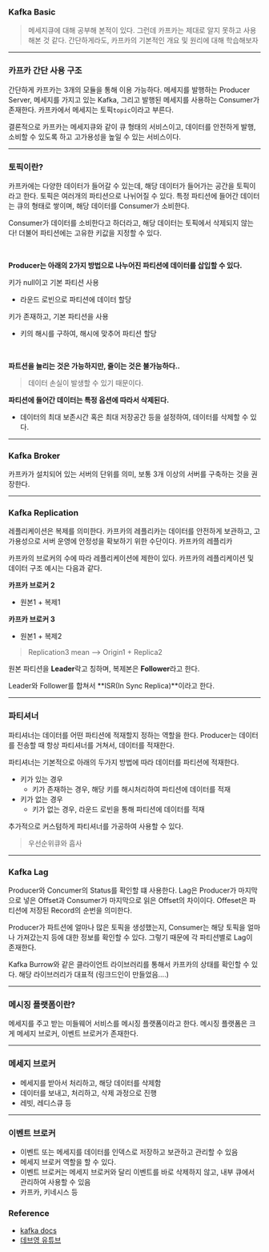 ### Kafka Basic

> 메세지큐에 대해 공부해 본적이 있다. 그런데 카프카는 제대로 알지 못하고 사용해본 것 같다. 간단하게라도, 카프카의 기본적인 개요 및 원리에 대해 학습해보자

---

### 카프카 간단 사용 구조

간단하게 카프카는 3개의 모듈을 통해 이용 가능하다. 메세지를 발행하는 Producer Server, 메세지를 가지고 있는 Kafka, 그리고 발행된 메세지를 사용하는 Consumer가 존재한다. 카프카에서 메세지는
토픽`topic`이라고 부른다.

결론적으로 카프카는 메세지큐와 같이 큐 형태의 서비스이고, 데이터를 안전하게 발행, 소비할 수 있도록 하고 고가용성을 높일 수 있는 서비스이다.

---

### 토픽이란?

카프카에는 다양한 데이터가 들어갈 수 있는데, 해당 데이터가 들어가는 공간을 토픽이라고 한다. 토픽은 여러개의 파티션으로 나뉘어질 수 있다. 특정 파티션에 들어간 데이터는 큐의 형태로 쌓이며, 해당 데이터를
Consumer가 소비한다.

Consumer가 데이터를 소비한다고 하더라고, 해당 데이터는 토픽에서 삭제되지 않는다! 더불어 파티션에는 고유한 키값을 지정할 수 있다.

<br>

**Producer는 아래의 2가지 방법으로 나누어진 파티션에 데이터를 삽입할 수 있다.**

키가 null이고 기본 파티션 사용

- 라운드 로빈으로 파티션에 데이터 할당

키가 존재하고, 기본 파티션을 사용

- 키의 해시를 구하여, 해시에 맞추어 파티션 할당

<br>

**파트션을 늘리는 것은 가능하지만, 줄이는 것은 불가능하다..**

> 데이터 손실이 발생할 수 있기 때문이다.

**파티션에 들어간 데이터는 특정 옵션에 따라서 삭제된다.**

- 데이터의 최대 보존시간 혹은 최대 저장공간 등을 설정하여, 데이터를 삭제할 수 있다.

---

### Kafka Broker

카프카가 설치되어 있는 서버의 단위를 의미, 보통 3개 이상의 서버를 구축하는 것을 권장한다.

---

### Kafka Replication

레플리케이션은 복제를 의미한다. 카프카의 레플리카는 데이터를 안전하게 보관하고, 고가용성으로 서버 운영에 안정성을 확보하기 위한 수단이다. 카프카의 레플리카

카프카의 브로커의 수에 따라 레플리케이션에 제한이 있다. 카프카의 레플리케이션 및 데이터 구조 예시는 다음과 같다.

**카프카 브로커 2**

- 원본1 + 복제1

**카프카 브로커 3**

- 원본1 + 복제2

> Replication3 mean --> Origin1 + Replica2



원본 파티션을 **Leader**락고 칭하며, 복제본은 **Follower**라고 한다.

Leader와 Follower를 합쳐서 **ISR(In Sync Replica)**이라고 한다.

---

### 파티셔너

파티셔너는 데이터를 어떤 파티션에 적재할지 정하는 역할을 한다. Producer는 데이터를 전송할 때 항상 파티셔너를 거쳐서, 데이터를 적재한다.

파티셔너는 기본적으로 아래의 두가지 방법에 따라 데이터를 파티션에 적재한다.

- 키가 있는 경우
    - 키가 존재하는 경우, 해당 키를 해시처리하여 파티션에 데이터를 적재
- 키가 없는 경우
    - 키가 없는 경우, 라운드 로빈을 통해 파티션에 데이터를 적재

추가적으로 커스텀하게 파티셔너를 가공하여 사용할 수 있다.

> 우선순위큐와 흡사

---

### Kafka Lag

Producer와 Concumer의 Status를 확인할 떄 사용한다. Lag은 Producer가 마지막으로 넣은 Offset과 Consumer가 마지막으로 읽은 Offset의 차이이다. Offeset은 파티션에
저장된 Record의 순번을 의미한다.

Producer가 파트션에 얼마나 많은 토픽을 생성했는지, Consumer는 해당 토픽을 얼마나 가져갔는지 등에 대한 정보를 확인할 수 있다. 그렇기 때문에 각 파티션별로 Lag이 존재한다.

Kafka Burrow와 같은 클라이언트 라이브러리를 통해서 카프카의 상태를 확인할 수 있다. 해당 라이브러리가 대표적 (링크드인이 만들었음....)

---

### 메시징 플랫폼이란?

메세지를 주고 받는 미들웨어 서비스를 메시징 플랫폼이라고 한다. 메시징 플랫폼은 크게 메세지 브로커, 이벤트 브로커가 존재한다.

---

### 메세지 브로커

- 메세지를 받아서 처리하고, 해당 데이터를 삭제함
- 데이터를 보내고, 처리하고, 삭제 과정으로 진행
- 레빗, 레디스큐 등

---

### 이벤트 브로커

- 이벤트 또는 메세지를 데이터를 인덱스로 저장하고 보관하고 관리할 수 있음
- 메세지 브로커 역할을 할 수 있다.
- 이벤트 브로커는 메세지 브로커와 달리 이벤트를 바로 삭제하지 않고, 내부 큐에서 관리하여 사용할 수 있음
- 카프카, 키네시스 등

### Reference
- [kafka docs](https://kafka.apache.org/documentation/)
- [데브영 유튜브](https://www.youtube.com/@DevWonYoung)

